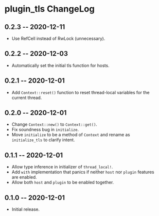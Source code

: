 # plugin_tls ChangeLog

## 0.2.3  -- 2020-12-11
* Use RefCell instead of RwLock (unnecessary).

## 0.2.2  -- 2020-12-03
* Automatically set the initial tls function for hosts.

## 0.2.1  -- 2020-12-01
* Add `Context::reset()` function to reset thread-local variables for the
  current thread.

## 0.2.0  -- 2020-12-01
* Change `Context::new()` to `Context::get()`.
* Fix soundness bug in `initialize`.
* Move `initialize` to be a method of `Context` and rename as `initialize_tls`
  to clarify intent.

## 0.1.1  -- 2020-12-01
* Allow type inference in initializer of `thread_local!`.
* Add `with` implementation that panics if neither `host` nor `plugin` features
  are enabled.
* Allow both `host` and `plugin` to be enabled together.

## 0.1.0  -- 2020-12-01
* Initial release.
